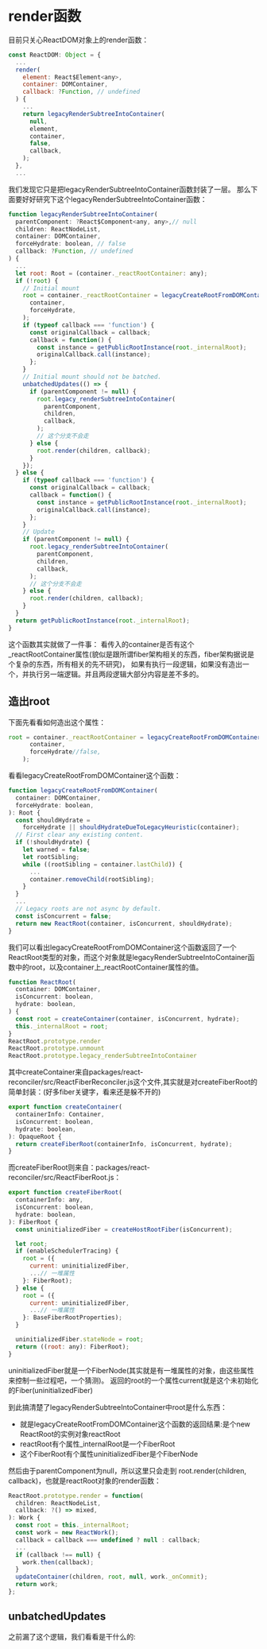 # render函数
目前只关心ReactDOM对象上的render函数：
```js
const ReactDOM: Object = {
  ...
  render(
    element: React$Element<any>,
    container: DOMContainer,
    callback: ?Function, // undefined
  ) {
    ...
    return legacyRenderSubtreeIntoContainer(
      null,
      element,
      container,
      false,
      callback,
    );
  },
  ...

```
我们发现它只是把legacyRenderSubtreeIntoContainer函数封装了一层。
那么下面要好好研究下这个legacyRenderSubtreeIntoContainer函数：
```js
function legacyRenderSubtreeIntoContainer(
  parentComponent: ?React$Component<any, any>,// null
  children: ReactNodeList,
  container: DOMContainer,
  forceHydrate: boolean, // false
  callback: ?Function, // undefined
) {
  ...
  let root: Root = (container._reactRootContainer: any);
  if (!root) {
    // Initial mount
    root = container._reactRootContainer = legacyCreateRootFromDOMContainer(
      container,
      forceHydrate,
    );
    if (typeof callback === 'function') {
      const originalCallback = callback;
      callback = function() {
        const instance = getPublicRootInstance(root._internalRoot);
        originalCallback.call(instance);
      };
    }
    // Initial mount should not be batched.
    unbatchedUpdates(() => {
      if (parentComponent != null) {
        root.legacy_renderSubtreeIntoContainer(
          parentComponent,
          children,
          callback, 
        );
        // 这个分支不会走
      } else {
        root.render(children, callback);
      }
    });
  } else {
    if (typeof callback === 'function') {
      const originalCallback = callback;
      callback = function() {
        const instance = getPublicRootInstance(root._internalRoot);
        originalCallback.call(instance);
      };
    }
    // Update
    if (parentComponent != null) {
      root.legacy_renderSubtreeIntoContainer(
        parentComponent,
        children,
        callback,
      );
      // 这个分支不会走
    } else {
      root.render(children, callback);
    }
  }
  return getPublicRootInstance(root._internalRoot);
}
```
这个函数其实就做了一件事：
看传入的container是否有这个_reactRootContainer属性(貌似是跟所谓fiber架构相关的东西，fiber架构据说是个复杂的东西，所有相关的先不研究)，
如果有执行一段逻辑，如果没有造出一个，并执行另一端逻辑。并且两段逻辑大部分内容是差不多的。

## 造出root

下面先看看如何造出这个属性：
```js
root = container._reactRootContainer = legacyCreateRootFromDOMContainer(
      container,
      forceHydrate//false,
    );
```
看看legacyCreateRootFromDOMContainer这个函数：
```js
function legacyCreateRootFromDOMContainer(
  container: DOMContainer,
  forceHydrate: boolean,
): Root {
  const shouldHydrate =
    forceHydrate || shouldHydrateDueToLegacyHeuristic(container);
  // First clear any existing content.
  if (!shouldHydrate) {
    let warned = false;
    let rootSibling;
    while ((rootSibling = container.lastChild)) {
      ...
      container.removeChild(rootSibling);
    }
  }
  ...
  // Legacy roots are not async by default.
  const isConcurrent = false;
  return new ReactRoot(container, isConcurrent, shouldHydrate);
}
```
我们可以看出legacyCreateRootFromDOMContainer这个函数返回了一个ReactRoot类型的对象，而这个对象就是legacyRenderSubtreeIntoContainer函数中的root，以及container上_reactRootContainer属性的值。

```js
function ReactRoot(
  container: DOMContainer,
  isConcurrent: boolean,
  hydrate: boolean,
) {
  const root = createContainer(container, isConcurrent, hydrate);
  this._internalRoot = root;
}
ReactRoot.prototype.render
ReactRoot.prototype.unmount
ReactRoot.prototype.legacy_renderSubtreeIntoContainer
```

其中createContainer来自packages/react-reconciler/src/ReactFiberReconciler.js这个文件,其实就是对createFiberRoot的简单封装：(好多fiber关键字，看来还是躲不开的)

```js
export function createContainer(
  containerInfo: Container,
  isConcurrent: boolean,
  hydrate: boolean,
): OpaqueRoot {
  return createFiberRoot(containerInfo, isConcurrent, hydrate);
}
```
而createFiberRoot则来自：packages/react-reconciler/src/ReactFiberRoot.js：
```js
export function createFiberRoot(
  containerInfo: any,
  isConcurrent: boolean,
  hydrate: boolean,
): FiberRoot {
  const uninitializedFiber = createHostRootFiber(isConcurrent);

  let root;
  if (enableSchedulerTracing) {
    root = ({
      current: uninitializedFiber,
      ...// 一堆属性
    }: FiberRoot);
  } else {
    root = ({
      current: uninitializedFiber,
      ...// 一堆属性
    }: BaseFiberRootProperties);
  }

  uninitializedFiber.stateNode = root;
  return ((root: any): FiberRoot);
}
```
uninitializedFiber就是一个FiberNode(其实就是有一堆属性的对象，由这些属性来控制一些过程吧，一个猜测)。
返回的root的一个属性current就是这个未初始化的Fiber(uninitializedFiber)

到此搞清楚了legacyRenderSubtreeIntoContainer中root是什么东西：
- 就是legacyCreateRootFromDOMContainer这个函数的返回结果:是个new ReactRoot的实例对象reactRoot
- reactRoot有个属性_internalRoot是一个FiberRoot
- 这个FiberRoot有个属性uninitializedFiber是个FiberNode

然后由于parentComponent为null，所以这里只会走到
root.render(children, callback)，也就是reactRoot对象的render函数：
```js
ReactRoot.prototype.render = function(
  children: ReactNodeList,
  callback: ?() => mixed,
): Work {
  const root = this._internalRoot;
  const work = new ReactWork();
  callback = callback === undefined ? null : callback;
  ...
  if (callback !== null) {
    work.then(callback);
  }
  updateContainer(children, root, null, work._onCommit);
  return work;
};
```

## unbatchedUpdates
之前漏了这个逻辑，我们看看是干什么的:
```js


```